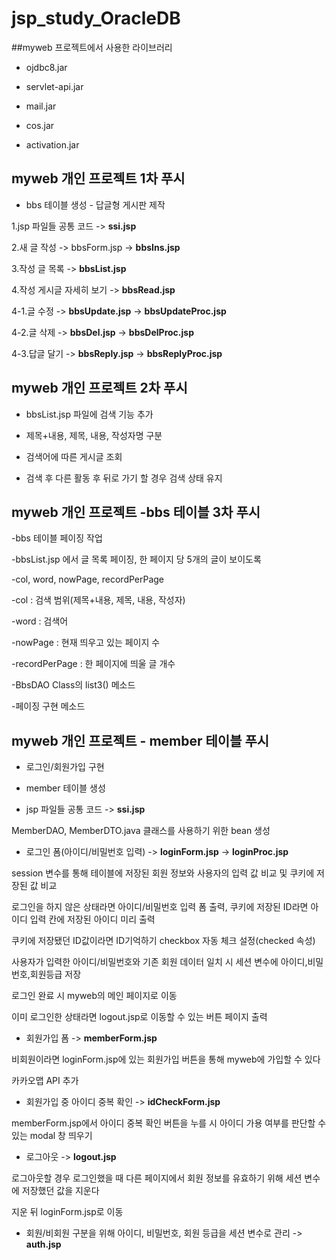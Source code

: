 # jsp_study_OracleDB
##myweb 프로젝트에서 사용한 라이브러리
- ojdbc8.jar

- servlet-api.jar

- mail.jar

- cos.jar

- activation.jar

## myweb 개인 프로젝트 1차 푸시
- bbs 테이블 생성 - 답글형 게시판 제작

1.jsp 파일들 공통 코드 -> __ssi.jsp__

2.새 글 작성 -> bbsForm.jsp -> __bbsIns.jsp__

3.작성 글 목록 -> __bbsList.jsp__

4.작성 게시글 자세히 보기 -> __bbsRead.jsp__

4-1.글 수정 -> __bbsUpdate.jsp__ -> __bbsUpdateProc.jsp__

4-2.글 삭제 -> __bbsDel.jsp__ -> __bbsDelProc.jsp__

4-3.답글 달기 -> __bbsReply.jsp__ -> __bbsReplyProc.jsp__

## myweb 개인 프로젝트 2차 푸시

+ bbsList.jsp 파일에 검색 기능 추가

- 제목+내용, 제목, 내용, 작성자명 구분

- 검색어에 따른 게시글 조회

- 검색 후 다른 활동 후 뒤로 가기 할 경우 검색 상태 유지

## myweb 개인 프로젝트 -bbs 테이블 3차 푸시

-bbs 테이블 페이징 작업

-bbsList.jsp 에서 글 목록 페이징, 한 페이지 당 5개의 글이 보이도록

-col, word, nowPage, recordPerPage

-col : 검색 범위(제목+내용, 제목, 내용, 작성자)

-word : 검색어

-nowPage : 현재 띄우고 있는 페이지 수

-recordPerPage : 한 페이지에 띄울 글 개수


-BbsDAO Class의 list3() 메소드

-페이징 구현 메소드


## myweb 개인 프로젝트 - member 테이블 푸시
- 로그인/회원가입 구현


- member 테이블 생성


- jsp 파일들 공통 코드 -> __ssi.jsp__

 MemberDAO, MemberDTO.java 클래스를 사용하기 위한 bean 생성


- 로그인 폼(아이디/비밀번호 입력) -> __loginForm.jsp__ -> __loginProc.jsp__

session 변수를 통해 테이블에 저장된 회원 정보와 사용자의 입력 값 비교 및 쿠키에 저장된 값 비교

로그인을 하지 않은 상태라면 아이디/비밀번호 입력 폼 출력, 쿠키에 저장된 ID라면 아이디 입력 칸에 저장된 아이디 미리 출력

쿠키에 저장됐던 ID값이라면 ID기억하기 checkbox 자동 체크 설정(checked 속성)

사용자가 입력한 아이디/비밀번호와 기존 회원 데이터 일치 시 세션 변수에 아이디,비밀번호,회원등급 저장

로그인 완료 시 myweb의 메인 페이지로 이동


이미 로그인한 상태라면 logout.jsp로 이동할 수 있는 버튼 페이지 출력


- 회원가입 폼 -> __memberForm.jsp__

비회원이라면 loginForm.jsp에 있는 회원가입 버튼을 통해 myweb에 가입할 수 있다

카카오맵 API 추가


- 회원가입 중 아이디 중복 확인 -> __idCheckForm.jsp__

memberForm.jsp에서 아이디 중복 확인 버튼을 누를 시 아이디 가용 여부를 판단할 수 있는 modal 창 띄우기


- 로그아웃 -> __logout.jsp__

로그아웃할 경우 로그인했을 때 다른 페이지에서 회원 정보를 유효하기 위해 세션 변수에 저장했던 값을 지운다


지운 뒤 loginForm.jsp로 이동

- 회원/비회원 구분을 위해 아이디, 비밀번호, 회원 등급을 세션 변수로 관리 -> __auth.jsp__